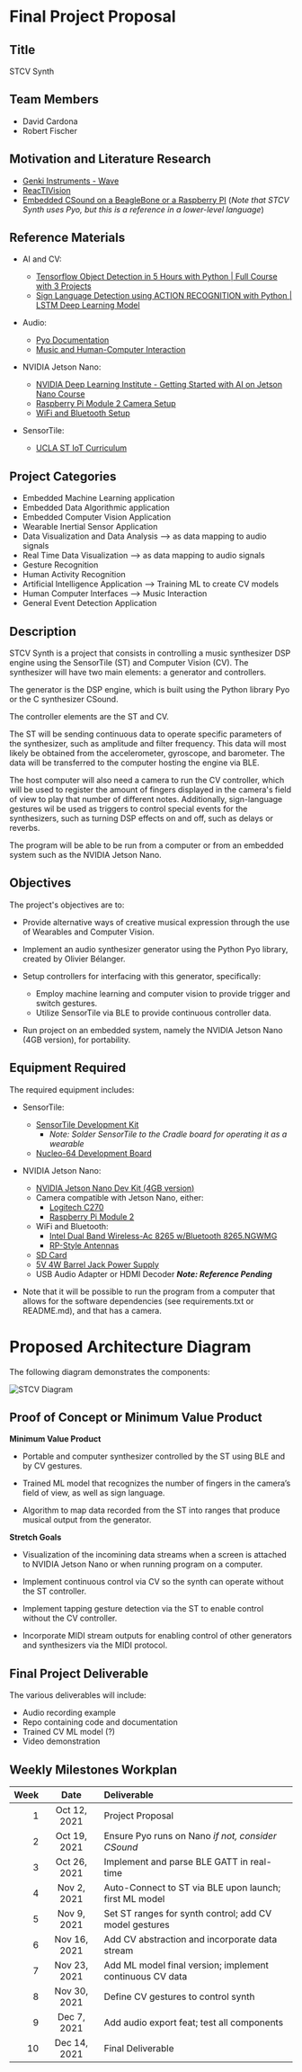 # Final Project Proposal

## Title

STCV Synth


## Team Members

* David Cardona
* Robert Fischer


## Motivation and Literature Research

* [Genki Instruments - Wave](https://genkiinstruments.com/products/wave)
* [ReacTIVision](http://reactivision.sourceforge.net)
* [Embedded CSound on a BeagleBone or a Raspberry PI](http://www.csounds.com/journal/issue18/beagle_pi.html) (*Note that STCV Synth uses Pyo, but this is a reference in a lower-level language*)


## Reference Materials

* AI and CV:
    * [Tensorflow Object Detection in 5 Hours with Python | Full Course with 3 Projects](https://www.youtube.com/watch?v=yqkISICHH-U&t=211s)
    * [Sign Language Detection using ACTION RECOGNITION with Python | LSTM Deep Learning Model](https://www.youtube.com/watch?v=doDUihpj6ro&t=53s)

* Audio:
    * [Pyo Documentation](http://ajaxsoundstudio.com/pyodoc/index.html)
    * [Music and Human-Computer Interaction](https://hollis.harvard.edu/primo-explore/fulldisplay?docid=01HVD_ALMA512229392520003941&vid=HVD2&search_scope=everything&tab=everything&lang=en_US&context=L)

* NVIDIA Jetson Nano:
    * [NVIDIA Deep Learning Institute - Getting Started with AI on Jetson Nano Course](https://courses.nvidia.com/courses/course-v1:DLI+S-RX-02+V2/about)
    * [Raspberry Pi Module 2 Camera Setup](https://www.jetsonhacks.com/2019/04/02/jetson-nano-raspberry-pi-camera/)
    * [WiFi and Bluetooth Setup](https://www.jetsonhacks.com/2019/04/08/jetson-nano-intel-wifi-and-bluetooth/)
    
* SensorTile:
    * [UCLA ST IoT Curriculum](https://sites.google.com/view/ucla-stmicroelectronics-iot/home)



## Project Categories

* Embedded Machine Learning application
* Embedded Data Algorithmic application
* Embedded Computer Vision Application
* Wearable Inertial Sensor Application
* Data Visualization and Data Analysis --> as data mapping to audio signals
* Real Time Data Visualization --> as data mapping to audio signals
* Gesture Recognition
* Human Activity Recognition
* Artificial Intelligence Application --> Training ML to create CV models
* Human Computer Interfaces --> Music Interaction
* General Event Detection Application


## Description

STCV Synth is a project that consists in controlling a music synthesizer DSP engine using the SensorTile (ST) and Computer Vision (CV). The synthesizer will have two main elements: a generator and controllers.

The generator is the DSP engine, which is built using the Python library Pyo or the C synthesizer CSound.

The controller elements are the ST and CV.

The ST will be sending continuous data to operate specific parameters of the synthesizer, such as amplitude and filter frequency. This data will most likely be obtained from the accelerometer, gyroscope, and barometer. The data will be transferred to the computer hosting the engine via BLE.

The host computer will also need a camera to run the CV controller, which will be used to register the amount of fingers displayed in the camera's field of view to play that number of different notes. Additionally, sign-language gestures wil be used as triggers to control special events for the synthesizers, such as turning DSP effects on and off, such as delays or reverbs.

The program will be able to be run from a computer or from an embedded system such as the NVIDIA Jetson Nano.


## Objectives

The project's objectives are to:

* Provide alternative ways of creative musical expression through the use of Wearables and Computer Vision.

* Implement an audio synthesizer generator using the Python Pyo library, created by Olivier Bélanger.

* Setup controllers for interfacing with this generator, specifically:
    * Employ machine learning and computer vision to provide trigger and switch gestures.
    * Utilize SensorTile via BLE to provide continuous controller data.

* Run project on an embedded system, namely the NVIDIA Jetson Nano (4GB version), for portability.


## Equipment Required

The required equipment includes:

* SensorTile:
    * [SensorTile Development Kit](https://www.st.com/en/evaluation-tools/steval-stlkt01v1.html)
        * *Note: Solder SensorTile to the Cradle board for operating it as a wearable*
    * [Nucleo-64 Development Board](https://www.st.com/en/evaluation-tools/nucleo-l476rg.html)

* NVIDIA Jetson Nano:
    * [NVIDIA Jetson Nano Dev Kit (4GB version)](https://developer.nvidia.com/embedded/jetson-nano-developer-kit)
    * Camera compatible with Jetson Nano, either:
        * [Logitech C270](https://www.logitech.com/en-us/products/webcams/c270-hd-webcam.960-000694.html)
        * [Raspberry Pi Module 2](https://www.raspberrypi.com/products/camera-module-v2/)
    * WiFi and Bluetooth:
        * [Intel Dual Band Wireless-Ac 8265 w/Bluetooth 8265.NGWMG](https://www.amazon.com/Intel-Dual-Band-Wireless-Ac-8265/dp/B01MZA1AB2/)
        * [RP-Style Antennas](https://www.amazon.com/CHAOHANG-RP-SMA-Antenna-Soldering-Wireless/dp/B01E29566W/)
    * [SD Card](https://www.amazon.com/gp/product/B07G3H5RBT/)
    * [5V 4W Barrel Jack Power Supply](https://www.adafruit.com/product/1466)
    * USB Audio Adapter or HDMI Decoder ***Note: Reference Pending***

* Note that it will be possible to run the program from a computer that allows for the software dependencies (see requirements.txt or README.md), and that has a camera.


# Proposed Architecture Diagram

The following diagram demonstrates the components:

![STCV Diagram](./media/dgmd-14_final_project_01.png)


## Proof of Concept or Minimum Value Product

**Minimum Value Product**

* Portable and computer synthesizer controlled by the ST using BLE and by CV gestures.

* Trained ML model that recognizes the number of fingers in the camera’s field of view, as well as sign language.

* Algorithm to map data recorded from the ST into ranges that produce musical output from the generator.


**Stretch Goals**

* Visualization of the incomining data streams when a screen is attached to NVIDIA Jetson Nano or when running program on a computer.

* Implement continuous control via CV so the synth can operate without the ST controller.

* Implement tapping gesture detection via the ST to enable control without the CV controller.

* Incorporate MIDI stream outputs for enabling control of other generators and synthesizers via the MIDI protocol.


## Final Project Deliverable

The various deliverables will include:

* Audio recording example
* Repo containing code and documentation
* Trained CV ML model (?)
* Video demonstration


## Weekly Milestones Workplan

| Week |    Date      | Deliverable                                              |
| ---: |    :----:    | :----                                                    |
| 1    | Oct 12, 2021 | Project Proposal                                         |
| 2    | Oct 19, 2021 | Ensure Pyo runs on Nano *if not, consider CSound*        |
| 3    | Oct 26, 2021 | Implement and parse BLE GATT in real-time                |
| 4    | Nov  2, 2021 | Auto-Connect to ST via BLE upon launch; first ML model   |
| 5    | Nov  9, 2021 | Set ST ranges for synth control; add CV model gestures   |
| 6    | Nov 16, 2021 | Add CV abstraction and incorporate data stream           |
| 7    | Nov 23, 2021 | Add ML model final version; implement continuous CV data |
| 8    | Nov 30, 2021 | Define CV gestures to control synth                      |
| 9    | Dec  7, 2021 | Add audio export feat; test all components               |
| 10   | Dec 14, 2021 | Final Deliverable                                        |
